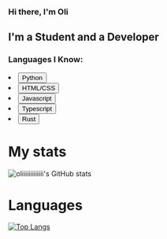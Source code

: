 ### Hi there, I'm Oli

## I'm a Student and a Developer

### Languages I Know:

<ui>
  <li><button>Python</button></li>
  <li><button>HTML/CSS</button></li>
  <li><button>Javascript</button></li>
  <li><button>Typescript</button></li>
  <li><button>Rust</button></li>
</ul>

# My stats

![oliiiiiiiiiiiii's GitHub stats](https://github-readme-stats.vercel.app/api?username=oliiiiiiiiiiiii&count_private=true&show_icons=true&theme=radical)

# Languages

[![Top Langs](https://github-readme-stats.vercel.app/api/top-langs/?username=oliiiiiiiiiiiii&layout=compact)](https://github.com/oliiiiiiiiiiiii/github-readme-stats&theme=monokai)
